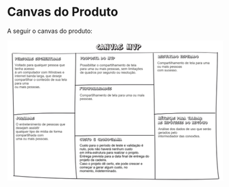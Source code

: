 # Canvas do Produto

A seguir o canvas do produto:

![Canvas do produto](.gitbook/assets/CanvasMVP.png "Canvas do produto")

